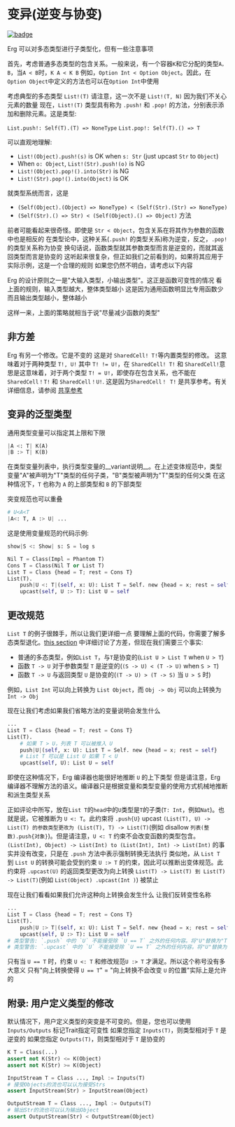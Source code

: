 # 变异(逆变与协变)

[![badge](https://img.shields.io/endpoint.svg?url=https%3A%2F%2Fgezf7g7pd5.execute-api.ap-northeast-1.amazonaws.com%2Fdefault%2Fsource_up_to_date%3Fowner%3Derg-lang%26repos%3Derg%26ref%3Dmain%26path%3Ddoc/EN/syntax/type/advanced/variance.md%26commit_hash%3Dc6eb78a44de48735213413b2a28569fdc10466d0)](https://gezf7g7pd5.execute-api.ap-northeast-1.amazonaws.com/default/source_up_to_date?owner=erg-lang&repos=erg&ref=main&path=doc/EN/syntax/type/advanced/variance.md&commit_hash=c6eb78a44de48735213413b2a28569fdc10466d0)

Erg 可以对多态类型进行子类型化，但有一些注意事项

首先，考虑普通多态类型的包含关系。一般来说，有一个容器`K`和它分配的类型`A，B`，当`A < B`时，`K A < K B`
例如，`Option Int < Option Object`。因此，在`Option Object`中定义的方法也可以在`Option Int`中使用

考虑典型的多态类型 `List!(T)`
请注意，这一次不是 `List!(T, N)` 因为我们不关心元素的数量
现在，`List!(T)` 类型具有称为 `.push!` 和 `.pop!` 的方法，分别表示添加和删除元素。这是类型:

`List.push!: Self(T).(T) => NoneType`
`List.pop!: Self(T).() => T`

可以直观地理解:

* `List!(Object).push!(s)` is OK when `s: Str` (just upcast `Str` to `Object`)
* When `o: Object`, `List!(Str).push!(o)` is NG
* `List!(Object).pop!().into(Str)` is NG
* `List!(Str).pop!().into(Object)` is OK

就类型系统而言，这是

* `(Self(Object).(Object) => NoneType) < (Self(Str).(Str) => NoneType)`
* `(Self(Str).() => Str) < (Self(Object).() => Object)`
方法

前者可能看起来很奇怪。即使是 `Str < Object`，包含关系在将其作为参数的函数中也是相反的
在类型论中，这种关系(`.push!` 的类型关系)称为逆变，反之，`.pop!` 的类型关系称为协变
换句话说，函数类型就其参数类型而言是逆变的，而就其返回类型而言是协变的
这听起来很复杂，但正如我们之前看到的，如果将其应用于实际示例，这是一个合理的规则
如果您仍然不明白，请考虑以下内容

Erg 的设计原则之一是"大输入类型，小输出类型"。这正是函数可变性的情况
看上面的规则，输入类型越大，整体类型越小
这是因为通用函数明显比专用函数少
而且输出类型越小，整体越小

这样一来，上面的策略就相当于说"尽量减少函数的类型"

## 非方差

Erg 有另一个修改。它是不变的
这是对 `SharedCell! T!`等内置类型的修改。
这意味着对于两种类型 `T!, U!` 其中 `T! != U!`，在 `SharedCell! T!` 和 `SharedCell!`意思是这意味着，对于两个类型 `T! = U!`，即使存在包含关系，也不能在 `SharedCell！T!` 和 `SharedCell！U!`.
这是因为`SharedCell！ T!` 是共享参考。有关详细信息，请参阅 [共享参考](shared.md)

## 变异的泛型类型

通用类型变量可以指定其上限和下限

```python
|A <: T| K(A)
|B :> T| K(B)
```

在类型变量列表中，执行类型变量的__variant说明__。在上述变体规范中，类型变量"A"被声明为"T"类型的任何子类，"B"类型被声明为"T"类型的任何父类
在这种情况下，`T` 也称为 `A` 的上部类型和 `B` 的下部类型

突变规范也可以重叠

```python
# U<A<T
|A<: T, A :> U| ...
```

这是使用变量规范的代码示例:

```python
show|S <: Show| s: S = log s

Nil T = Class(Impl = Phantom T)
Cons T = Class(Nil T or List T)
List T = Class {head = T; rest = Cons T}
List(T).
    push|U <: T|(self, x: U): List T = Self. new {head = x; rest = self}
    upcast(self, U :> T): List U = self
```

## 更改规范

`List T` 的例子很棘手，所以让我们更详细一点
要理解上面的代码，你需要了解多态类型退化。[this section](./variance.md) 中详细讨论了方差，但现在我们需要三个事实:

* 普通的多态类型，例如`List T`，与`T`是协变的(`List U > List T` when `U > T`)
* 函数 `T -> U` 对于参数类型 `T` 是逆变的(`(S -> U) < (T -> U)` when `S > T`)
* 函数 `T -> U` 与返回类型 `U` 是协变的(`(T -> U) > (T -> S)` 当 `U > S` 时)

例如，`List Int` 可以向上转换为 `List Object`，而 `Obj -> Obj` 可以向上转换为 `Int -> Obj`

现在让我们考虑如果我们省略方法的变量说明会发生什么

```python
...
List T = Class {head = T; rest = Cons T}
List(T).
    # 如果 T > U，列表 T 可以被推入 U
    push|U|(self, x: U): List T = Self. new {head = x; rest = self}
    # List T 可以是 List U 如果 T < U
    upcast(self, U): List U = self
```

即使在这种情况下，Erg 编译器也能很好地推断 `U` 的上下类型
但是请注意，Erg 编译器不理解方法的语义。编译器只是根据变量和类型变量的使用方式机械地推断和派生类型关系

正如评论中所写，放在`List T`的`head`中的`U`类型是`T`的子类(`T: Int`，例如`Nat`)。也就是说，它被推断为 `U <: T`。此约束将 `.push{U}` upcast `(List(T), U) -> List(T) 的参数类型更改为 (List(T), T) -> List(T)`(例如 disallow `列表(整数).push{对象}`)。但是请注意，`U <: T` 约束不会改变函数的类型包含。`(List(Int), Object) -> List(Int) to (List(Int), Int) -> List(Int)` 的事实并没有改变，只是在 `.push` 方法中表示强制转换无法执行
类似地，从 `List T` 到​​ `List U` 的转换可能会受到约束 `U :> T` 的约束，因此可以推断出变体规范。此约束将 `.upcast(U)` 的返回类型更改为向上转换 `List(T) -> List(T) 到 List(T) -> List(T)`(例如 `List(Object) .upcast(Int )`) 被禁止

现在让我们看看如果我们允许这种向上转换会发生什么
让我们反转变性名称

```python
...
List T = Class {head = T; rest = Cons T}
List(T).
    push|U :> T|(self, x: U): List T = Self. new {head = x; rest = self}
    upcast(self, U :> T): List U = self
# 类型警告: `.push` 中的 `U` 不能接受除 `U == T` 之外的任何内容。将"U"替换为"T"
# 类型警告: `.upcast` 中的 `U` 不能接受除 `U == T` 之外的任何内容。将"U"替换为"T"
```

只有当 `U == T` 时，约束 `U <: T` 和修改规范`U :> T` 才满足。所以这个称号没有多大意义
只有"向上转换使得 `U == T`" = "向上转换不会改变 `U` 的位置"实际上是允许的

## 附录: 用户定义类型的修改

默认情况下，用户定义类型的突变是不可变的。但是，您也可以使用 `Inputs/Outputs` 标记Trait指定可变性
如果您指定 `Inputs(T)`，则类型相对于 `T` 是逆变的
如果您指定 `Outputs(T)`，则类型相对于 `T` 是协变的

```python
K T = Class(...)
assert not K(Str) <= K(Object)
assert not K(Str) >= K(Object)

InputStream T = Class ..., Impl := Inputs(T)
# 接受Objects的流也可以认为接受Strs
assert InputStream(Str) > InputStream(Object)

OutputStream T = Class ..., Impl := Outputs(T)
# 输出Str的流也可以认为输出Object
assert OutputStream(Str) < OutputStream(Object)
```
